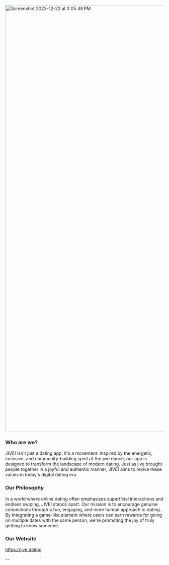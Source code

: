 
<img width="1356" alt="Screenshot 2023-12-22 at 3 05 48 PM" src="https://github.com/jive-dating/.github/assets/61725820/92c8e731-5089-40b1-b381-ffb07ff4aac0">


### Who are we?

JIVE! isn't just a dating app; it's a movement. Inspired by the energetic, inclusive, and community-building spirit of the jive dance, our app is designed to transform the landscape of modern dating. Just as jive brought people together in a joyful and authentic manner, JIVE! aims to revive these values in today's digital dating era.

### Our Philosophy

In a world where online dating often emphasizes superficial interactions and endless swiping, JIVE! stands apart. Our mission is to encourage genuine connections through a fun, engaging, and more human approach to dating. By integrating a game-like element where users can earn rewards for going on multiple dates with the same person, we're promoting the joy of truly getting to know someone.

### Our Website

https://jive.dating

-- 

